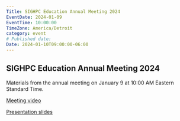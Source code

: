 ```yaml
---
Title: SIGHPC Education Annual Meeting 2024
EventDate: 2024-01-09
EventTime: 10:00:00
TimeZone: America/Detroit
category: event
# Published date:
Date: 2024-01-10T09:00:00-06:00
---
```


## SIGHPC Education Annual Meeting 2024

Materials from the annual meeting on January 9 at 10:00 AM Eastern Standard Time.

[Meeting video](https://youtu.be/FJoJ15n5bMs)

[Presentation slides](/files/annual2024_slides)
